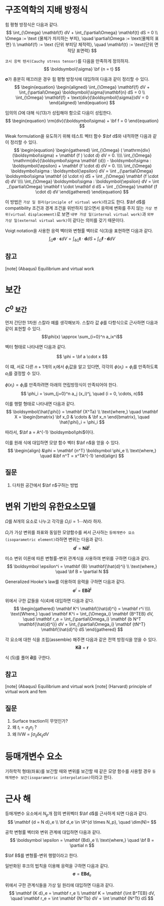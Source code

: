 # 구조역학의 지배 방정식
힘 평형 방정식은 다음과 같다.
$$ \int_{\Omega} \mathbf{f} dV + \int_{\partial\Omega} \mathbf{t} dS = 0 \\ \Omega := \text {물체가 차지하는 부피}, \quad \partial\Omega := \text{물체의 표면} \\ \mathbf{f} := \text {단위 부피당 체적력}, \quad \mathbf{t} := \text{단위 면적당 표면력} $$

`코시 응력 텐서(Cauchy stress tensor)`를 다음을 만족하게 정의하자.
$$ \boldsymbol{\sigma} \bf {n = t} $$

$\boldsymbol \sigma$가 충분히 매끄러운 경우 힘 평형 방정식에 대입하여 다음과 같이 정리할 수 있다.
$$ \begin{equation} \begin{aligned} \int_{\Omega} \mathbf{f} dV + \int_{\partial\Omega} \boldsymbol{\sigma}\mathbf{n} dS = 0 \\ \int_{\Omega} \mathbf{f} + \text{div}(\boldsymbol{\sigma})dV = 0  \end{aligned} \end{equation} $$

임의의 $\Omega$에 대해 식(13)가 성립해야 함으로 다음이 성립한다.
$$ \begin{equation} \rm{div}(\boldsymbol\sigma) + \bf f = 0 \end{equation} $$

Weak formulation을 유도하기 위해 테스트 벡터 함수 $\bf d$와 내적하면 다음과 같이 정리할 수 있다.
$$ \begin{equation} \begin{gathered} \int_{\Omega} ( \mathrm{div}(\boldsymbol\sigma) + \mathbf {f ) \cdot d} dV  = 0. \\\\ \int_{\Omega} \mathrm{div}(\boldsymbol\sigma  \mathbf {d}) - \boldsymbol\sigma : \boldsymbol{\epsilon}  + \mathbf {f \cdot d} dV  = 0. \\\\ \int_{\Omega} \boldsymbol\sigma : \boldsymbol{\epsilon} dV = \int _{\partial\Omega} \boldsymbol\sigma  \mathbf {d \cdot n} dS + \int _{\Omega} \mathbf {f \cdot  d} dV \\\\ \int_{\Omega} \boldsymbol\sigma : \boldsymbol{\epsilon} dV = \int _{\partial\Omega} \mathbf t \cdot  \mathbf d dS + \int _{\Omega} \mathbf {f \cdot  d} dV \end{gathered} \end{equation} $$

이 방법은 `가상 일 원리(principle of virtual work)`라고도 한다. $\bf d$를 compatibility 조건과 경계 조건을 위반하지 않으면서 응력에 변화를 주지 않는 `가상 변위(virtual displacement)`로 보면 `내부 가상 일(internal virtual work)`과 `외부 가상 일(external virtual work)`이 같다는 의미를 갖기 때문이다.

Voigt notation을 사용한 응력 벡터와 변형률 벡터로 식(3)을 표현하면 다음과 같다.
$$ \begin{equation} \int_{\Omega} \boldsymbol\sigma \cdot \boldsymbol{\epsilon} dV = \int _{\partial\Omega} \mathbf t \cdot \mathbf d dS + \int _{\Omega} \mathbf {f \cdot d} dV \end{equation} $$

## 참고
[note] (Abaqus) Equilibrium and virtual work  

# 보간

## $C^0$ 보간
먼저 간단한 1차원 스칼라 예를 생각해보자. 스칼라 값 $\phi$를 다항식으로 근사하면 다음과 같이 표현할 수 있다.
$$\phi(x) \approx \sum_{i=0}^n a_ix^i$$

벡터 형태로 나타내면 다음과 같다.

$$ \phi = \bf a \cdot x $$

이 떄, 서로 다른 $n+1$개의 $x_i$에서 $\phi_i$값을 알고 있다면, 각각의 $\phi(x_i)= \phi_i$를 만족하도록 $a_i$를 결정할 수 있다.

$\phi(x_i)= \phi_i$를 만족하려면 아래의 연립방정식이 만족되어야 한다.
$$ \phi_i = \sum_{j=0}^n a_j (x_i)^j, \quad (i = 0, \cdots, n)$$

이를 행렬 형태로 나타내면 다음과 같다.
$$ \boldsymbol{\hat{\phi}} = \mathbf {X^Ta} \\ \text{where,} \quad \mathbf X =  \begin{bmatrix} \bf x_0 & \cdots & \bf x_n \end{bmatrix}, \quad \hat{\phi}_i = \phi_i $$

따라서, $\bf a = A^{-1} \boldsymbol\phi$이다.

이를 원래 식에 대입하면 모양 함수 벡터 $\bf n$을 얻을 수 있다.
$$ \begin{align} &\phi = \mathbf {n^T} \boldsymbol \phi_e \\ \text{where,} \quad &\bf n^T = x^TA^{-1} \end{align} $$

## 질문
1. 다차원 공간에서 $\bf n$구하는 방법

# 변위 기반의 유한요소모델
$\Omega$를 $N$개의 요소로 나누고 각각을 $\Omega_i(i = 1 \cdots N)$라 하자. 

$\Omega_i$가 가상 변위를 좌표와 동일한 모양함수를 써서 근사하는 `등매개변수 요소(isoparametric element)`라하면 변위는 다음과 같다.
$$ \mathbf d^i = \mathbf {N} \mathbf{\hat{d}^i}.  $$

미소 변위 이론에 따른 변형률-변위 관계식을 사용하여 변위를 구하면 다음과 같다.
$$ \boldsymbol \epsilon^i = \mathbf {B} \mathbf{\hat{d}^i}  \\ \text{where,} \quad \bf B = \partial N $$

Generalized Hooke's law를 이용하여 응력을 구하면 다음과 같다.
$$ \boldsymbol \sigma^i = \mathbf {EB} \mathbf{\hat{d}^i} $$

위에서 구한 값들을 식(4)에 대입하면 다음과 같다.
$$ \begin{gathered} \mathbf K^i  \mathbf{\hat{d}^i} = \mathbf r^i  \\\\ \text{Where,} \quad \mathbf K^i = \int_{\Omega_i} \mathbf {B^TEB} dV, \quad \mathbf r_e = \int_{\partial\Omega_i} \mathbf {b N^T  \mathbf{\hat{d}^i}} dV + \int_{\partial\Omega_i} \mathbf {tN^T} \mathbf{\hat{d}^i} dS \end{gathered}  $$

각 요소에 대한 식을 조립(assemble) 해주면 다음과 같은 전역 방정식을 얻을 수 있다.
$$ \begin{equation} \mathbf K  \mathbf{\hat{d}} = \mathbf r \end{equation} $$

식 (5)를 풀어 $\mathbf{\hat{d}}$를 구한다.

## 참고
[note] (Abaqus) Equilibrium and virtual work
[note] (Harvard) principle of virtual work and fem

## 질문
1. Surface traction이 무엇인가?
2. 왜 $t_i = \sigma_{ij}n_j$ ?
3. 왜 IVW = $\int \sigma_{ij} \delta \epsilon_{ij} dV$

# 등매개변수 요소
기하학적 형태(좌표)를 보간할 때와 변위를 보간할 때 같은 모양 함수를 사용할 경우 `등매개변수 보간(isoparametric interpolation)`이라고 한다.

# 근사 해
등매개변수 요소에서 $N_p$개 점의 변위벡터 $\bf d$를 근사하게 되면 다음과 같다.
$$ \mathbf {d = N d}_e \\ \bf d_e \in \R^{d \times N_p}, \quad \dim(N)= $$

공학 변형률 벡터와 변위 관계에 대입하면 다음과 같다.
$$ \boldsymbol \epsilon = \mathbf {Bd}_e  \\ \text{where,} \quad \bf B = \partial n $$

$\bf B$를 변형률-변위 행렬이라고 한다.

일반화된 후크의 법칙을 이용해 응력을 구하면 다음과 같다.
$$ \boldsymbol \sigma = \mathbf {EBd}_e $$

위에서 구한 관계식들을 가상 일 원리에 대입하면 다음과 같다.
$$  \mathbf {K d}_e = \mathbf r_e  \\ \mathbf K = \mathbf {\int B^TEB} dV, \quad \mathbf r_e = \int \mathbf {N^Tb} dV + \int \mathbf {N^Tt} dS $$
